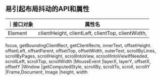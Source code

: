 ## 易引起布局抖动的API和属性
｜接口对象 |属性名|
|---- | ---- |
|Element	|clientHeight, clientLeft, clientTop, clientWidth,
focus, getBoundingClientRect, getClientRects, innerText,
offsetHeight. offsetLeft, offsetParent, offsetTop, offsetWidth,
outerText, scrollByLines, scrollByPages, scrollHeight,
scrollIntoView, scroollIntoViewIfNeeded,
scrollLeft, scrollTop, scrollWidth
|MouseEvent	|layerX, layerY, offsetX, offsetY
|Window	|getComputedStyle, scrollBy, scrollTo, scroll, scrollY
|Frame,Document, Image	|height, width

